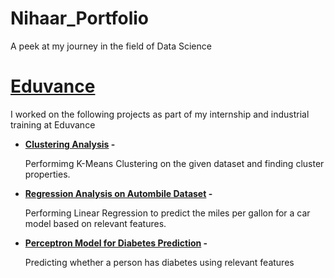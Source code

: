 # Nihaar_Portfolio
A peek at my journey in the field of Data Science

# [Eduvance](https://github.com/nihaarn97/Eduvance_Notebooks)
I worked on the following projects as part of my internship and industrial training at Eduvance
* **[Clustering Analysis](https://github.com/nihaarn97/Eduvance_Notebooks/blob/main/Clustering_Analysis_KMeans.ipynb) -**

   Performimg K-Means Clustering on the given dataset and finding cluster properties.  
* **[Regression Analysis on Autombile Dataset](https://github.com/nihaarn97/Eduvance_Notebooks/blob/main/Regression_Automobile_MPG.ipynb) -**

   Performing Linear Regression to predict the miles per gallon for a car model based on relevant features.  
* **[Perceptron Model for Diabetes Prediction](https://github.com/nihaarn97/Eduvance_Notebooks/blob/main/Perceptron_Diabetes_Predict.ipynb) -**

   Predicting whether a person has diabetes using relevant features  
